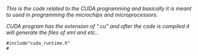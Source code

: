 *This is the code related to the CUDA programming and basically it is meant to used in programming the microchips and microprocessors.*

*CUDA program has the extension of ".cu" and after the code is compiled it will generate the files of xml and etc..*


    #include"cuda_runtime.h"
    #
